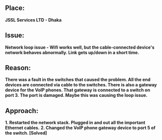 ## Place:
**JSSL Services LTD - Dhaka**
## Issue: 
**Network loop issue - Wifi works well, but the cable-connected device's network behaves abnormally. Link gets up/down in a short time.**
## Reason:  
**There was a fault in the switches that caused the problem. All the end devices are connected via cable to the switches. There is also a gateway device for the VoIP phones. That gateway is connected to a switch on port 3. The port is damaged. Maybe this was causing the loop issue.**
## Approach:  
**1. Restarted the network stack. Plugged in and out all the important Ethernet cables.**
**2. Changed the VoIP phone gateway device to port 5 of the switch. [Solved]**

